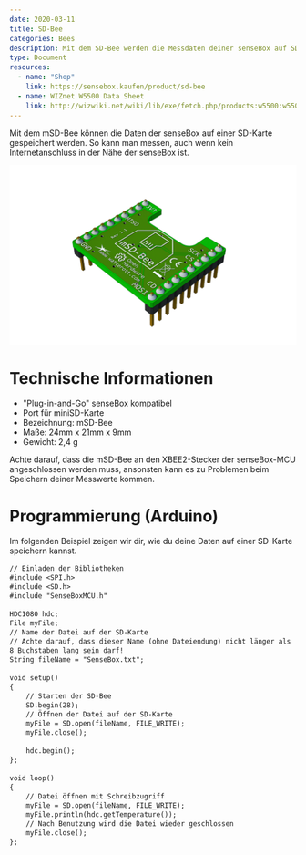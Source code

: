 ```yaml
---
date: 2020-03-11
title: SD-Bee
categories: Bees
description: Mit dem SD-Bee werden die Messdaten deiner senseBox auf SD-Karte gespeichert.
type: Document
resources:
  - name: "Shop"
    link: https://sensebox.kaufen/product/sd-bee
  - name: WIZnet W5500 Data Sheet
    link: http://wizwiki.net/wiki/lib/exe/fetch.php/products:w5500:w5500_ds_v109e.pdf
---
```


Mit dem mSD-Bee können die Daten der senseBox auf einer SD-Karte gespeichert werden. So kann man messen, auch wenn kein Internetanschluss in der Nähe der senseBox ist.

![microSD-Bee](https://github.com/sensebox/resources/raw/master/gitbook_pictures/msd_new%20bottom.png)

# Technische Informationen
* "Plug-in-and-Go" senseBox kompatibel
* Port für miniSD-Karte
* Bezeichnung: mSD-Bee
* Maße: 24mm x 21mm x 9mm
* Gewicht: 2,4 g



Achte darauf, dass die mSD-Bee an den XBEE2-Stecker der senseBox-MCU angeschlossen werden muss, ansonsten kann es zu Problemen beim Speichern deiner Messwerte kommen.


# Programmierung (Arduino)
Im folgenden Beispiel zeigen wir dir, wie du deine Daten auf einer SD-Karte speichern kannst. 

```arduino
// Einladen der Bibliotheken
#include <SPI.h>
#include <SD.h>
#include "SenseBoxMCU.h"

HDC1080 hdc;
File myFile;
// Name der Datei auf der SD-Karte
// Achte darauf, dass dieser Name (ohne Dateiendung) nicht länger als 8 Buchstaben lang sein darf! 
String fileName = "SenseBox.txt";

void setup()
{ 
    // Starten der SD-Bee
    SD.begin(28);
    // Öffnen der Datei auf der SD-Karte
    myFile = SD.open(fileName, FILE_WRITE);
    myFile.close();

    hdc.begin();
};

void loop()
{
    // Datei öffnen mit Schreibzugriff
    myFile = SD.open(fileName, FILE_WRITE);
    myFile.println(hdc.getTemperature());
    // Nach Benutzung wird die Datei wieder geschlossen
    myFile.close();
};
```

